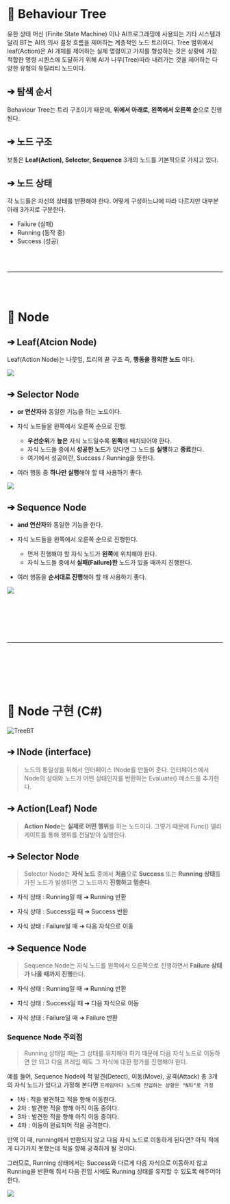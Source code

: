 # 📌 Behaviour Tree
유한 상태 머신 (Finite State Machine) 이나 AI프로그래밍에 사용되는 기타 시스템과 달리 BT는 AI의 의사 결정 흐름을 제어하는 계층적인 노드 트리이다. Tree 범위에서 leaf(Action)은 AI 개체를 제어하는 실제 명령이고 가지를 형성하는 것은 상황에 가장 적합한 명령 시퀸스에 도달하기 위해 AI가 나무(Tree)따라 내려가는 것을 제어하는 다양한 유형의 유틸리티 노드이다.

## ➔ 탐색 순서
Behaviour Tree는 트리 구조이기 때문에, **위에서 아래로, 왼쪽에서 오른쪽 순**으로 진행된다.

## ➔ 노드 구조
보통은 **Leaf(Action), Selector, Sequence** 3개의 노드를 기본적으로 가지고 있다.

## ➔ 노드 상태
각 노드들은 자신의 상태를 반환해야 한다.
어떻게 구성하느냐에 따라 다르지만 대부분 아래 3가지로 구분한다.

- Failure (실패)
- Running (동작 중)
- Success (성공)

<br/>
<br/>

***

<br/>
<br/>

# 📌 Node

## ➔ Leaf(Atcion Node)
Leaf(Action Node)는 나뭇잎, 트리의 끝 구조 즉, **행동을 정의한 노드** 이다.

![](https://velog.velcdn.com/images/ljun970/post/71c85da7-a8a0-4153-a8d1-c60d036018e0/image.png)


## ➔ Selector Node
- **or 연산자**와 동일한 기능을 하는 노드이다.

- 자식 노드들을 왼쪽에서 오른쪽 순으로 진행.
	
    - **우선순위**가 **높은** 자식 노드일수록 **왼쪽**에 배치되어야 한다.
    - 자식 노드들 중에서 **성공한 노드**가 있다면 그 노드를 **실행**하고 **종료**한다.
    - 여기에서 성공이란, Success / Running을 뜻한다.
    
- 여러 행동 중 **하나만 실행**해야 할 때 사용하기 좋다.

![](https://velog.velcdn.com/images/ljun970/post/0bd580b9-932a-4edb-b511-801cba75dea4/image.png)


## ➔ Sequence Node
- **and 연산자**와 동일한 기능을 한다.

- 자식 노드들을 왼쪽에서 오른쪽 순으로 진행한다.
	- 먼저 진행해야 할 자식 노드가 **왼쪽**에 위치해야 한다.
    - 자식 노드들 중에서 **실패(Failure)한** 노드가 있을 때까지 진행한다.
    
- 여러 행동을 **순서대로 진행**해야 할 때 사용하기 좋다.

![](https://velog.velcdn.com/images/ljun970/post/d4172bc6-5e52-4270-aee5-2f3519c2e124/image.png)


<br/>
<br/>
<br/>
<br/>
<br/>

***

<br/>
<br/>
<br/>
<br/>
<br/>

# 📌 Node 구현 (C#)

![TreeBT](https://github.com/GreatJun/Test-AI/assets/127035454/8d3d24fc-33a1-420d-b600-147c54c8485b)


## ➔ INode (interface)
> 노드의 통일성을 위해서 인터페이스 INode를 만들어 준다.
인터페이스에서 Node의 상태와 노드가 어떤 상태인지를 반환하는 Evaluate() 메소드를 추가한다.


## ➔ Action(Leaf) Node
> **Action Node**는 **실제로 어떤 행위**를 하는 노드이다.
그렇기 때문에 Func() 델리게이트를 통해 행위를 전달받아 실행한다.
> 

## ➔ Selector Node
> Selector Node는 **자식 노드** 중에서 **처음**으로 **Success** 또는 **Running 상태**를 가진 노드가 발생하면 그 노드까지 **진행하고 멈춘다**.

- 자식 상태 : Running일 때 ➔ Running 반환

- 자식 상태 : Success일 때 ➔ Success 반환

- 자식 상태 : Failure일 때 ➔ 다음 자식으로 이동


## ➔ Sequence Node
> Sequence Node는 자식 노드를 왼쪽에서 오른쪽으로 진행하면서 **Failure 상태가 나올 때까지 진행**한다.

- 자식 상태 : Running일 때 ➔ Running 반환

- 자식 상태 : Success일 때 ➔ 다음 자식으로 이동

- 자식 상태 : Failure일 때 ➔ Failure 반환


### Sequence Node 주의점
> Running 상태일 때는 그 상태를 유지해야 하기 때문에 다음 자식 노드로 이동하면 안 되고
다음 프레임 때도 그 자식에 대한 평가를 진행해야 한다.

예를 들어, Sequence Node에 적 발견(Detect), 이동(Move), 공격(Attack) 총 3개의 자식 노드가 있다고 가정해 본다면
``프레임마다 노드에 진입하는 상황은 "N차"로 가정``

- 1차 : 적을 발견하고 적을 향해 이동한다.
- 2차 : 발견한 적을 향해 아직 이동 중이다.
- 3차 : 발견한 적을 향해 아직 이동 중이다.
- 4차 : 이동이 완료되어 적을 공격한다.

만역 이 때, running에서 반환되지 않고 다음 자식 노드로 이동하게 된다면?
아직 적에게 다가가지 못했는데 적을 향해 공격하게 될 것이다.

그러므로, Running 상태에서는 Success와 다르게 다음 자식으로 이동하지 않고 Running을 반환해 줘서 다음 진입 시에도 Running 상태를 유지할 수 있도록 해주어야 한다.

![](https://velog.velcdn.com/images/ljun970/post/9d97f59a-49b7-450c-b8bf-a20afffed92d/image.png)


